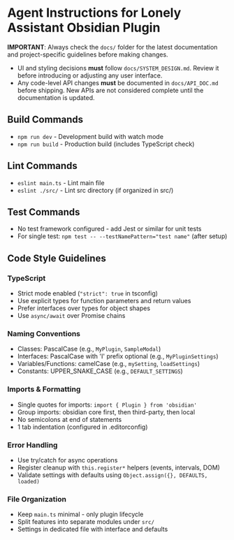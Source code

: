# Agent Instructions for Lonely Assistant Obsidian Plugin

**IMPORTANT**: Always check the `docs/` folder for the latest documentation and project-specific guidelines before making changes.

- UI and styling decisions **must** follow `docs/SYSTEM_DESIGN.md`. Review it before introducing or adjusting any user interface.
- Any code-level API changes **must** be documented in `docs/API_DOC.md` before shipping. New APIs are not considered complete until the documentation is updated.

## Build Commands
- `npm run dev` - Development build with watch mode
- `npm run build` - Production build (includes TypeScript check)

## Lint Commands
- `eslint main.ts` - Lint main file
- `eslint ./src/` - Lint src directory (if organized in src/)

## Test Commands
- No test framework configured - add Jest or similar for unit tests
- For single test: `npm test -- --testNamePattern="test name"` (after setup)

## Code Style Guidelines

### TypeScript
- Strict mode enabled (`"strict": true` in tsconfig)
- Use explicit types for function parameters and return values
- Prefer interfaces over types for object shapes
- Use `async/await` over Promise chains

### Naming Conventions
- Classes: PascalCase (e.g., `MyPlugin`, `SampleModal`)
- Interfaces: PascalCase with 'I' prefix optional (e.g., `MyPluginSettings`)
- Variables/Functions: camelCase (e.g., `mySetting`, `loadSettings`)
- Constants: UPPER_SNAKE_CASE (e.g., `DEFAULT_SETTINGS`)

### Imports & Formatting
- Single quotes for imports: `import { Plugin } from 'obsidian'`
- Group imports: obsidian core first, then third-party, then local
- No semicolons at end of statements
- 1 tab indentation (configured in .editorconfig)

### Error Handling
- Use try/catch for async operations
- Register cleanup with `this.register*` helpers (events, intervals, DOM)
- Validate settings with defaults using `Object.assign({}, DEFAULTS, loaded)`

### File Organization
- Keep `main.ts` minimal - only plugin lifecycle
- Split features into separate modules under `src/`
- Settings in dedicated file with interface and defaults
